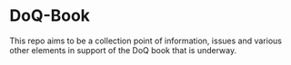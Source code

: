 # DoQ-Book
This repo aims to be a collection point of information, issues and various other elements in support of the DoQ book that is underway.

